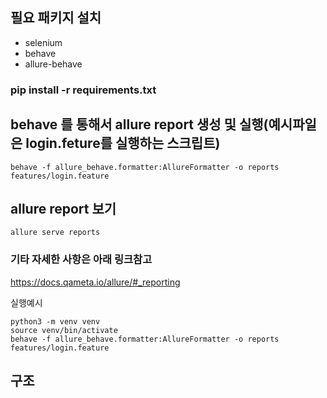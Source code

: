 ## 필요 패키지 설치
 - selenium
 - behave
 - allure-behave
### pip install -r requirements.txt

## behave 를 통해서 allure report 생성 및 실행(예시파일은 login.feture를 실행하는 스크립트)
```shell
behave -f allure_behave.formatter:AllureFormatter -o reports features/login.feature
```
 
## allure report 보기
```shell
allure serve reports
```

### 기타 자세한 사항은 아래 링크참고
https://docs.qameta.io/allure/#_reporting

실행예시
```shell
python3 -m venv venv
source venv/bin/activate
behave -f allure_behave.formatter:AllureFormatter -o reports features/login.feature 
```

## 구조

